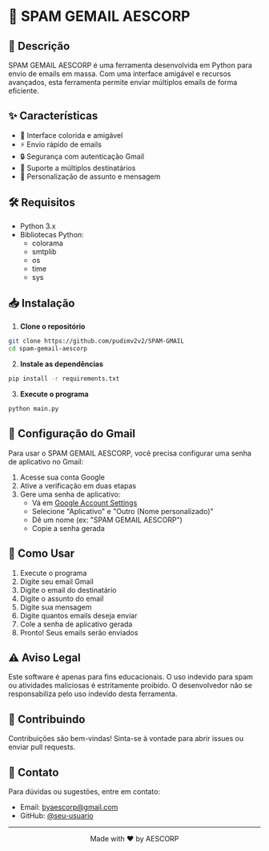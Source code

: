 # 🚀 SPAM GEMAIL AESCORP

<div align="center">
  
</div>

## 📝 Descrição
SPAM GEMAIL AESCORP é uma ferramenta desenvolvida em Python para envio de emails em massa. Com uma interface amigável e recursos avançados, esta ferramenta permite enviar múltiplos emails de forma eficiente.

## ✨ Características
- 🎨 Interface colorida e amigável
- ⚡ Envio rápido de emails
- 🔒 Segurança com autenticação Gmail
- 📧 Suporte a múltiplos destinatários
- 🎯 Personalização de assunto e mensagem

## 🛠️ Requisitos
- Python 3.x
- Bibliotecas Python:
  - colorama
  - smtplib
  - os
  - time
  - sys

## 📥 Instalação

1. **Clone o repositório**
```bash
git clone https://github.com/pudimv2v2/SPAM-GMAIL
cd spam-gemail-aescorp
```

2. **Instale as dependências**
```bash
pip install -r requirements.txt
```

3. **Execute o programa**
```bash
python main.py
```

## 🔑 Configuração do Gmail

Para usar o SPAM GEMAIL AESCORP, você precisa configurar uma senha de aplicativo no Gmail:

1. Acesse sua conta Google
2. Ative a verificação em duas etapas
3. Gere uma senha de aplicativo:
   - Vá em [Google Account Settings](https://myaccount.google.com/apppasswords)
   - Selecione "Aplicativo" e "Outro (Nome personalizado)"
   - Dê um nome (ex: "SPAM GEMAIL AESCORP")
   - Copie a senha gerada

## 🚀 Como Usar

1. Execute o programa
2. Digite seu email Gmail
3. Digite o email do destinatário
4. Digite o assunto do email
5. Digite sua mensagem
6. Digite quantos emails deseja enviar
7. Cole a senha de aplicativo gerada
8. Pronto! Seus emails serão enviados

## ⚠️ Aviso Legal
Este software é apenas para fins educacionais. O uso indevido para spam ou atividades maliciosas é estritamente proibido. O desenvolvedor não se responsabiliza pelo uso indevido desta ferramenta.


## 🤝 Contribuindo
Contribuições são bem-vindas! Sinta-se à vontade para abrir issues ou enviar pull requests.

## 📧 Contato
Para dúvidas ou sugestões, entre em contato:
- Email: byaescorp@gmail.com
- GitHub: [@seu-usuario](https://github.com/akilacorp)

---

<div align="center">
  
Made with ❤️ by AESCORP

</div> 
